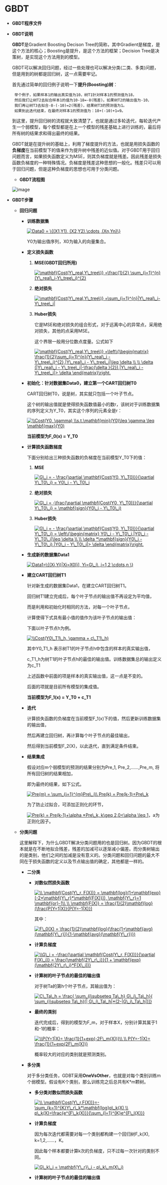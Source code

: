 # GBDT


* **GBDT程序文件**

* **GBDT说明**

   **GBDT**是Gradient Boosting Decison Tree的简称，其中Gradient是梯度，是这个方法的核心；Boosting是提升，是这个方法的框架；Decision Tree是决策树，是实现这个方法用到的模型。

   GBDT可以解决回归问题，经过一些处理也可以解决分类(二类、多类)问题，但是用到的树都是回归树，这一点需要牢记。
  
   首先通过简单的回归例子说明一下**提升(Boosting)树**：

       举个例子，如果样本1的输出真实值为10，树T1针对样本1的预测值为18，
       然后我们让树T2去拟合样本1的值为10-18=-8(残差)。如果树T2的输出值为-10，
       我们再让树T3去拟合-8-(-10)=2(残差)，结果树T3的预测值为1。
       如果到此迭代结束，在最终对样本1的预测值为：18+(-10)+1=9。
  
   到这里，提升回归树的流程就大致清楚了。也就是通过多轮迭代，每轮迭代产生一个弱模型，每个模型都是在上一个模型的残差基础上进行训练的，最后将所有树的结果求和得出最终的结果。
   
   GBDT就是在提升树的基础上，利用了梯度提升的方法，也就是用损失函数的**负梯度**在当前模型下的值来作为提升树中残差的近似值。对于GBDT用于回归问题而言，如果损失函数定义为MSE，则其负梯度就是残差。因此残差是损失函数负梯度的一种特殊情况。负梯度是残差这种思想的一般化。残差只可以用于回归问题，但是这种负梯度的思想也可用于分类问题。
   
    * **GBDT流程图** 
   
   ![image](https://github.com/Anfany/Machine-Learning-for-Beginner-by-Python3/blob/master/Boosting/GBDT/gbdt.png)
   
   
 * **GBDT步骤** 
 
    * **回归问题**
   
       + **训练数据集**
       
         <a href="https://www.codecogs.com/eqnedit.php?latex=Data0&space;=&space;\{(X1,Y1),&space;(X2,Y2),\cdots&space;,(Xn,Yn)\}" target="_blank"><img src="https://latex.codecogs.com/gif.latex?Data0&space;=&space;\{(X1,Y1),&space;(X2,Y2),\cdots&space;,(Xn,Yn)\}" title="Data0 = \{(X1,Y1), (X2,Y2),\cdots ,(Xn,Yn)\}" /></a>
         
         Y0为输出值序列，X0为输入的向量集合。
         
       + **定义损失函数**
       
          1. **MSE(GBDT回归所用)**
          
             <a href="https://www.codecogs.com/eqnedit.php?latex=\mathbf{Cost(Y\_real,Y\_tree\)}&space;=\frac{1}{2}&space;\sum_{i=1}^{n}(Y\_real\_i-Y\_tree\_i)^{2}" target="_blank"><img src="https://latex.codecogs.com/gif.latex?\mathbf{Cost(Y\_real,Y\_tree\)}&space;=\frac{1}{2}&space;\sum_{i=1}^{n}(Y\_real\_i-Y\_tree\_i)^{2}" title="\mathbf{Cost(Y\_real,Y\_tree\)} =\frac{1}{2} \sum_{i=1}^{n}(Y\_real\_i-Y\_tree\_i)^{2}" /></a>
          
          2. **绝对损失**
          
             <a href="https://www.codecogs.com/eqnedit.php?latex=\mathbf{Cost(Y\_real,Y\_tree\)}&space;=\sum_{i=1}^{n}|Y\_real\_i-Y\_tree\_i|" target="_blank"><img src="https://latex.codecogs.com/gif.latex?\mathbf{Cost(Y\_real,Y\_tree\)}&space;=\sum_{i=1}^{n}|Y\_real\_i-Y\_tree\_i|" title="\mathbf{Cost(Y\_real,Y\_tree\)} =\sum_{i=1}^{n}|Y\_real\_i-Y\_tree\_i|" /></a>
          
           3. **Huber损失**
           
              它是MSE和绝对损失的组合形式，对于远离中心的异常点，采用绝对损失，其他的点采用MSE。
              
              这个界限一般用分位数点度量。公式如下
            
               <a href="https://www.codecogs.com/eqnedit.php?latex=\mathbf{Cost(Y\_real,Y\_tree\)}&space;=\left\{\begin{matrix}&space;\frac{1}{2}\sum_{i=1}^{n}(Y\_real\_i&space;-&space;Y\_tree\_i)^{2},|Y\_real\_i&space;-&space;Y\_tree\_i|\leq&space;\delta&space;\\&space;\\&space;\delta&space;(|Y\_real\_i&space;-&space;Y\_tree\_i|-\frac{\delta&space;}{2}),|Y\_real\_i&space;-&space;Y\_tree\_i|>&space;\delta&space;\end{matrix}\right." target="_blank"><img src="https://latex.codecogs.com/gif.latex?\mathbf{Cost(Y\_real,Y\_tree\)}&space;=\left\{\begin{matrix}&space;\frac{1}{2}\sum_{i=1}^{n}(Y\_real\_i&space;-&space;Y\_tree\_i)^{2},|Y\_real\_i&space;-&space;Y\_tree\_i|\leq&space;\delta&space;\\&space;\\&space;\delta&space;(|Y\_real\_i&space;-&space;Y\_tree\_i|-\frac{\delta&space;}{2}),|Y\_real\_i&space;-&space;Y\_tree\_i|>&space;\delta&space;\end{matrix}\right." title="\mathbf{Cost(Y\_real,Y\_tree\)} =\left\{\begin{matrix} \frac{1}{2}\sum_{i=1}^{n}(Y\_real\_i - Y\_tree\_i)^{2},|Y\_real\_i - Y\_tree\_i|\leq \delta \\ \\ \delta (|Y\_real\_i - Y\_tree\_i|-\frac{\delta }{2}),|Y\_real\_i - Y\_tree\_i|> \delta \end{matrix}\right." /></a>
            
       + **初始化：针对数据集Data0，建立第一个CART回归树T0**
       
           CART回归树T0，说是树，其实就只包括一个叶子节点。
           
           这个树的输出值就是使得损失函数值最小的数r，该树对于训练数据集的序列定义为Y_T0，其实这个序列的元素全是r：
           
           <a href="https://www.codecogs.com/eqnedit.php?latex=\\Cost(Y0,&space;\gamma)&space;\\s.t.\mathbf{min}(Y0)\leq&space;\gamma&space;\leq&space;\mathbf{max}(Y0)" target="_blank"><img src="https://latex.codecogs.com/gif.latex?\\Cost(Y0,&space;\gamma)&space;\\s.t.\mathbf{min}(Y0)\leq&space;\gamma&space;\leq&space;\mathbf{max}(Y0)" title="\\Cost(Y0, \gamma) \\s.t.\mathbf{min}(Y0)\leq \gamma \leq \mathbf{max}(Y0)" /></a>
           
           **当前模型为F_0(x) = Y_T0**
       
       + **计算损失函数梯度**
       
           下面分别给出三种损失函数的负梯度在当前模型Y_T0下的值：
           
           
           1. **MSE**
           
           
                 <a href="https://www.codecogs.com/eqnedit.php?latex=G\_i&space;=&space;-&space;\frac{\partial&space;\mathbf{Cost(Y0,&space;Y\_T0)}}{\partial&space;Y\_T0\_i}&space;=&space;Y0\_i&space;-&space;Y\_T0\_i" target="_blank"><img src="https://latex.codecogs.com/gif.latex?G\_i&space;=&space;-&space;\frac{\partial&space;\mathbf{Cost(Y0,&space;Y\_T0)}}{\partial&space;Y\_T0\_i}&space;=&space;Y0\_i&space;-&space;Y\_T0\_i" title="G\_i = - \frac{\partial \mathbf{Cost(Y0, Y\_T0)}}{\partial Y\_T0\_i} = Y0\_i - Y\_T0\_i" /></a>
              
           2. **绝对损失**
           
           
                <a href="https://www.codecogs.com/eqnedit.php?latex=G\_i&space;=&space;-\frac{\partial&space;\mathbf{Cost(Y0,&space;Y\_T0)}}{\partial&space;Y\_T0\_i}&space;=&space;\mathbf{sign}(Y0\_i&space;-&space;Y\_T0\_i)" target="_blank"><img src="https://latex.codecogs.com/gif.latex?G\_i&space;=&space;-\frac{\partial&space;\mathbf{Cost(Y0,&space;Y\_T0)}}{\partial&space;Y\_T0\_i}&space;=&space;\mathbf{sign}(Y0\_i&space;-&space;Y\_T0\_i)" title="G\_i = -\frac{\partial \mathbf{Cost(Y0, Y\_T0)}}{\partial Y\_T0\_i} = \mathbf{sign}(Y0\_i - Y\_T0\_i)" /></a>
          
           3. **Huber损失**
           
              
                <a href="https://www.codecogs.com/eqnedit.php?latex=G\_i&space;=&space;-&space;\frac{\partial&space;\mathbf{Cost(Y0,&space;Y\_T0)}}{\partial&space;Y\_T0\_i}&space;=&space;\left\{\begin{matrix}&space;Y0\_i&space;-&space;Y\_T0\_i,|Y0\_i&space;-&space;Y\_T0\_i|\leq&space;\delta&space;\\&space;\\&space;\delta&space;*\mathbf{sign}(Y0\_i&space;-&space;Y\_T0\_i),|Y0\_i&space;-&space;Y\_T0\_i|>&space;\delta&space;\end{matrix}\right." target="_blank"><img src="https://latex.codecogs.com/gif.latex?G\_i&space;=&space;-&space;\frac{\partial&space;\mathbf{Cost(Y0,&space;Y\_T0)}}{\partial&space;Y\_T0\_i}&space;=&space;\left\{\begin{matrix}&space;Y0\_i&space;-&space;Y\_T0\_i,|Y0\_i&space;-&space;Y\_T0\_i|\leq&space;\delta&space;\\&space;\\&space;\delta&space;*\mathbf{sign}(Y0\_i&space;-&space;Y\_T0\_i),|Y0\_i&space;-&space;Y\_T0\_i|>&space;\delta&space;\end{matrix}\right." title="G\_i = - \frac{\partial \mathbf{Cost(Y0, Y\_T0)}}{\partial Y\_T0\_i} = \left\{\begin{matrix} Y0\_i - Y\_T0\_i,|Y0\_i - Y\_T0\_i|\leq \delta \\ \\ \delta *\mathbf{sign}(Y0\_i - Y\_T0\_i),|Y0\_i - Y\_T0\_i|> \delta \end{matrix}\right." /></a>
              
      + **生成新的数据集Data1** 
      
         <a href="https://www.codecogs.com/eqnedit.php?latex=Data1=\{(Xi,Yi)|Xi=X0[i],&space;Yi=G\_i\&space;,i=1,2,\cdots,n&space;\}" target="_blank"><img src="https://latex.codecogs.com/gif.latex?Data1=\{(Xi,Yi)|Xi=X0[i],&space;Yi=G\_i\&space;,i=1,2,\cdots,n&space;\}" title="Data1=\{(Xi,Yi)|Xi=X0[i], Yi=G\_i\ ,i=1,2,\cdots,n \}" /></a>
         
      + **建立CART回归树T1** 
      
        针对新生成的数据集Data1，在建立CART回归树T1。
        
        回归树T1建立完成后，每个叶子节点的输出值不再设定为平均值，
        
        而是利用和初始化时相同的方法，对每一个叶子节点，
        
        计算使得下式具有最小值的值作为该叶子节点的输出值：
        
        下面以叶子节点h为例。
        
        <a href="https://www.codecogs.com/eqnedit.php?latex=\\Cost(Y0\_T1\_h,&space;\gamma&space;&plus;&space;c\_T1\_h)" target="_blank"><img src="https://latex.codecogs.com/gif.latex?\\Cost(Y0\_T1\_h,&space;\gamma&space;&plus;&space;c\_T1\_h)" title="\\Cost(Y0\_T1\_h, \gamma + c\_T1\_h)" /></a>
        
        其中Y0_T1_h 表示树T1的叶子节点h中包含的样本的真实输出值，

        c_T1_h为树T1的叶子节点h的最佳的输出值。训练数据集总的输出定义为c_T1
        
        上述函数中前面的项是样本的真实输出值，这一点是不变的。
        
        后面的项就是目前所有模型的集成值。
        
        **当前模型为F_1(x) = Y_T0 + c_T1**
        
      + **迭代** 
        
        计算损失函数的负梯度在当前模型F_1(x)下的值，然后更新训练数据集的输出值，
        
        然后再建立回归树，再计算每个叶子节点的最佳输出，
        
        然后得到当前模型F_2(X)，以此迭代，直到满足条件结束。
        
        
      + **结果集成** 
      
        假设对应m个弱模型的预测的结果分别为Pre_1, Pre_2,……,Pre_m,
        将所有回归树的结果相加，
        
        即为最终的结果，如下公式。

        <a href="https://www.codecogs.com/eqnedit.php?latex=Pre(m)&space;=&space;\sum_{j=1}^{m}Pre\_j\\&space;Pre(k)&space;=&space;Pre(k-1)&plus;Pre\_k" target="_blank"><img src="https://latex.codecogs.com/gif.latex?Pre(m)&space;=&space;\sum_{j=1}^{m}Pre\_j\\&space;Pre(k)&space;=&space;Pre(k-1)&plus;Pre\_k" title="Pre(m) = \sum_{j=1}^{m}Pre\_j\\ Pre(k) = Pre(k-1)+Pre\_k" /></a>
        
        为了防止过拟合，可添加正则化的环节，

        <a href="https://www.codecogs.com/eqnedit.php?latex=Pre(k)&space;=&space;Pre(k-1)&plus;\alpha&space;*Pre\_k,&space;k\geq&space;2,0<\alpha&space;\leq&space;1" target="_blank"><img src="https://latex.codecogs.com/gif.latex?Pre(k)&space;=&space;Pre(k-1)&plus;\alpha&space;*Pre\_k,&space;k\geq&space;2,0<\alpha&space;\leq&space;1" title="Pre(k) = Pre(k-1)+\alpha *Pre\_k, k\geq 2,0<\alpha \leq 1" /></a>，a为正则化因子。
        
        
    * **分类问题**
    
       这里解释下，为什么GBDT解决分类问题用的也是回归树。因为GBDT的根本就是在不断地拟合残差，残差的加减可以逐渐减小偏差。而分类树输出的是类别，他们之间的加减是没有意义的。分类问题和回归问题的最大不同在于损失函数的定义以及节点输出值的确定，其他都是一样的。
       
       + **二分类**
       
         + **对数似然损失函数**
         
           <a href="https://www.codecogs.com/eqnedit.php?latex=\\&space;\mathbf{Cost(Y\_r,&space;F(X))}&space;=&space;\mathbf{log}(1&plus;\mathbf{exp}(-2*\mathbf{Y\_r}*\mathbf{F(X)})),&space;\mathbf{Y\_r}=1&space;\mathbf{or}-1\\&space;\\&space;\mathbf{F(X)}&space;=&space;\frac{1}{2}\mathbf{log}(\frac{P(Y=1|X)}{P(Y=-1|X)})" target="_blank"><img src="https://latex.codecogs.com/gif.latex?\\&space;\mathbf{Cost(Y\_r,&space;F(X))}&space;=&space;\mathbf{log}(1&plus;\mathbf{exp}(-2*\mathbf{Y\_r}*\mathbf{F(X)})),&space;\mathbf{Y\_r}=1&space;\mathbf{or}-1\\&space;\\&space;\mathbf{F(X)}&space;=&space;\frac{1}{2}\mathbf{log}(\frac{P(Y=1|X)}{P(Y=-1|X)})" title="\\ \mathbf{Cost(Y\_r, F(X))} = \mathbf{log}(1+\mathbf{exp}(-2*\mathbf{Y\_r}*\mathbf{F(X)})), \mathbf{Y\_r}=1 \mathbf{or}-1\\ \\ \mathbf{F(X)} = \frac{1}{2}\mathbf{log}(\frac{P(Y=1|X)}{P(Y=-1|X)})" /></a>
           
           其中：
           
           <a href="https://www.codecogs.com/eqnedit.php?latex=F\_0(X)&space;=&space;\frac{1}{2}\mathbf{log}(\frac{1&plus;\mathbf{avg}(\mathbf{Y\_r})}{1-\mathbf{avg}(\mathbf{Y\_r})})" target="_blank"><img src="https://latex.codecogs.com/gif.latex?F\_0(X)&space;=&space;\frac{1}{2}\mathbf{log}(\frac{1&plus;\mathbf{avg}(\mathbf{Y\_r})}{1-\mathbf{avg}(\mathbf{Y\_r})})" title="F\_0(X) = \frac{1}{2}\mathbf{log}(\frac{1+\mathbf{avg}(\mathbf{Y\_r})}{1-\mathbf{avg}(\mathbf{Y\_r})})" /></a>
           
         + **计算负梯度**
         
            <a href="https://www.codecogs.com/eqnedit.php?latex=\\G\_i&space;=&space;-\frac{\partial&space;\mathbf{Cost(Y\_r,&space;F(X))}}{\partial&space;F(X\_i)}&space;=&space;\frac{\mathbf{2Y\_r\_i}}{1&space;&plus;&space;\mathbf{exp}(\mathbf{2Y\_r\_i}*F(X\_i))}" target="_blank"><img src="https://latex.codecogs.com/gif.latex?\\G\_i&space;=&space;-\frac{\partial&space;\mathbf{Cost(Y\_r,&space;F(X))}}{\partial&space;F(X\_i)}&space;=&space;\frac{\mathbf{2Y\_r\_i}}{1&space;&plus;&space;\mathbf{exp}(\mathbf{2Y\_r\_i}*F(X\_i))}" title="\\G\_i = -\frac{\partial \mathbf{Cost(Y\_r, F(X))}}{\partial F(X\_i)} = \frac{\mathbf{2Y\_r\_i}}{1 + \mathbf{exp}(\mathbf{2Y\_r\_i}*F(X\_i))}" /></a>
         
         + **计算树的叶子节点的最佳的输出值**
         
              对于树Ta的第h个叶子节点，其输出值为：
             
              <a href="https://www.codecogs.com/eqnedit.php?latex=C\_Ta\_h&space;=&space;\frac{&space;\sum_{i\subseteq&space;Ta\_h}&space;G\_i\_Ta\_h}{&space;\sum_{i\subseteq&space;Ta\_h}[|&space;G\_i\_Ta\_h|*(2-|G\_i\_Ta\_h|)]}" target="_blank"><img src="https://latex.codecogs.com/gif.latex?C\_Ta\_h&space;=&space;\frac{&space;\sum_{i\subseteq&space;Ta\_h}&space;G\_i\_Ta\_h}{&space;\sum_{i\subseteq&space;Ta\_h}[|&space;G\_i\_Ta\_h|*(2-|G\_i\_Ta\_h|)]}" title="C\_Ta\_h = \frac{ \sum_{i\subseteq Ta\_h} G\_i\_Ta\_h}{ \sum_{i\subseteq Ta\_h}[| G\_i\_Ta\_h|*(2-|G\_i\_Ta\_h|)]}" /></a>
             
             
         +  **最终的类别**
         
             迭代完成后，得到的模型为F_m，对于样本X，分别计算其属于1和-1的概率：
             
             <a href="https://www.codecogs.com/eqnedit.php?latex=\\P(Y=1|X)=&space;\frac{1}{1&plus;exp(-2F\_m(X))}\\&space;\\&space;P(Y=-1|X)=&space;\frac{1}{1&plus;exp(2F\_m(X))}" target="_blank"><img src="https://latex.codecogs.com/gif.latex?\\P(Y=1|X)=&space;\frac{1}{1&plus;exp(-2F\_m(X))}\\&space;\\&space;P(Y=-1|X)=&space;\frac{1}{1&plus;exp(2F\_m(X))}" title="\\P(Y=1|X)= \frac{1}{1+exp(-2F\_m(X))}\\ \\ P(Y=-1|X)= \frac{1}{1+exp(2F\_m(X))}" /></a>
             
             概率较大的对应的类别就是预测类别。

          
       + **多分类**

          对于多分类任务，GDBT采用**OneVsOther**，也就是对每个类别训练m个弱模型。假设有K个类别，那么训练完之后总共有K*m颗树。
          
          + **多分类对数似然损失函数**

             <a href="https://www.codecogs.com/eqnedit.php?latex=\\&space;\mathbf{Cost(Y\_r,F(X))}=-\sum_{k=1}^{K}Y\_r\_k*\mathbf{log}p\_k(X)&space;\\&space;p\_k(X)=\frac{e^{F\_k(X)}}{\sum_{l=1}^{K}e^{F\_l(X)}}" target="_blank"><img src="https://latex.codecogs.com/gif.latex?\\&space;\mathbf{Cost(Y\_r,F(X))}=-\sum_{k=1}^{K}Y\_r\_k*\mathbf{log}p\_k(X)&space;\\&space;p\_k(X)=\frac{e^{F\_k(X)}}{\sum_{l=1}^{K}e^{F\_l(X)}}" title="\\ \mathbf{Cost(Y\_r,F(X))}=-\sum_{k=1}^{K}Y\_r\_k*\mathbf{log}p\_k(X) \\ p\_k(X)=\frac{e^{F\_k(X)}}{\sum_{l=1}^{K}e^{F\_l(X)}}" /></a>
             
         + **计算负梯度**
         
              因为每次迭代都需要对每一个类别都构建一个回归树F_k(X), k=1,2,……，K。
              
              因此每个样本都要计算k次的负梯度，只不过每一次针对的类别不同。
              
              <a href="https://www.codecogs.com/eqnedit.php?latex=G\_k\_i&space;=&space;\mathbf{Y\_r}\_i&space;-&space;p\_k\_m(X\_i)" target="_blank"><img src="https://latex.codecogs.com/gif.latex?G\_k\_i&space;=&space;\mathbf{Y\_r}\_i&space;-&space;p\_k\_m(X\_i)" title="G\_k\_i = \mathbf{Y\_r}\_i - p\_k\_m(X\_i)" /></a>
    
    
         + **计算树的叶子节点的最佳的输出值**
         
         
   
